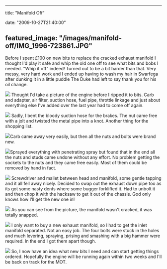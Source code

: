 
---
title: "Manifold Off"

date: "2009-10-27T21:40:00"

featured_image: "/images/manifold-off/IMG_1996-723861.JPG"
---


Before I spent £100 on new bits to replace the cracked exhaust manifold I thought I'd play it safe and whip the old one off to see what bits and bobs I needed.  "Whip it off" indeed!  Turned out to be a bit harder than that.  Very messy, very hard work and I ended up having to wash my hair in <span>Swarfega</span> after dunking it in a little puddle The Duke had left to say thank you for his oil change.

<a href="http://danandtheduke.co.uk/uploaded_images/IMG_1996-723921.JPG"><img src="/images/manifold-off/IMG_1996-723861.JPG"/></a>
Thought I'd take a picture of the engine before I ripped it to bits.  <span>Carb</span> and adapter, air filter, suction hose, fuel pipe, throttle linkage and just about everything else I've added over the last year had to come off again.

<a href="http://danandtheduke.co.uk/uploaded_images/IMG_1998-723834.JPG"><img src="/images/manifold-off/IMG_1998-723770.JPG"/></a>
Sadly, I bent the bloody suction hose for the brakes.  The nut came free with a jolt and twisted the metal pipe into a knot.  Another thing for the shopping list.

<a href="http://danandtheduke.co.uk/uploaded_images/IMG_2004-775660.JPG"><img src="/images/manifold-off/IMG_2004-775602.JPG"/></a><span>Carb</span> came away very easily, but then all the nuts and bolts were brand new.

<a href="http://danandtheduke.co.uk/uploaded_images/IMG_2006-775560.JPG"><img src="/images/manifold-off/IMG_2006-775489.JPG"/></a>Sprayed everything with penetrating spray but found that in the end all the nuts and studs came undone without any effort.  No problem getting the sockets to the nuts and they came free easily.  Most of them could be removed by hand in fact.

<a href="http://danandtheduke.co.uk/uploaded_images/IMG_2010-736261.JPG"><img src="/images/manifold-off/IMG_2010-736202.JPG"/></a>
Screwdriver and mallet between head and manifold, some gentle tapping and it all fell away nicely.  Decided to swap out the exhaust down pipe too as its got some nasty dents where some bugger <span>forklifted</span> it.  Had to unbolt it and then chop it with the hacksaw to get it out of the chassis.  God only knows how I'll get the new one in!

<a href="http://danandtheduke.co.uk/uploaded_images/IMG_2014-736174.JPG"><img src="/images/manifold-off/IMG_2014-736168.JPG"/></a>
As you can see from the picture, the manifold wasn't cracked, it was totally snapped.

<a href="http://danandtheduke.co.uk/uploaded_images/IMG_2016-701410.JPG"><img src="/images/manifold-off/IMG_2016-701404.JPG"/></a>
I only want to buy a new exhaust manifold, so I had to get the inlet manifold separated.  Not an easy job.  The four bolts were stuck in the holes and much levering, spraying, prising and smashing with a big hammer were required.  In the end I got them apart though.

<a href="http://danandtheduke.co.uk/uploaded_images/IMG_2021-701378.JPG"><img src="/images/manifold-off/IMG_2021-701319.JPG"/></a>
So, I now have an idea what new bits I need and can start getting things ordered.  Hopefully the engine will be running again within two weeks and I'll be back on track for the MOT.